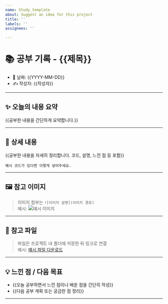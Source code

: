 ```yaml
---
name: Study_template
about: Suggest an idea for this project
title: ''
labels: ''
assignees: ''

---
```


# 📚 공부 기록 - {{제목}}

- 📅 날짜: {{YYYY-MM-DD}}
- ✍️ 작성자: {{작성자}}

---

## ✨ 오늘의 내용 요약
{{공부한 내용을 간단하게 요약합니다.}}

---

## 📖 상세 내용
{{공부한 내용을 자세히 정리합니다. 코드, 설명, 느낀 점 등 포함}}

```예시 코드가 있다면 이렇게 넣어주세요.```

---

## 🖼️ 참고 이미지  
> 이미지 첨부는 `![이미지 설명](이미지 경로)`  
예시:
![예시 이미지](./images/example.png)

---

## 📎 참고 파일  
> 파일은 프로젝트 내 폴더에 저장한 뒤 링크로 연결  
예시:
[예시 파일 다운로드](./files/example.pdf)

---

## 💡 느낀 점 / 다음 목표
- {{오늘 공부하면서 느낀 점이나 배운 점을 간단히 작성}}
- {{다음 공부 계획 또는 궁금한 점 정리}}

---
